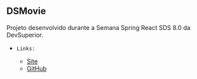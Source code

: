 ## DSMovie

Projeto desenvolvido durante a Semana Spring React SDS 8.0 da DevSuperior. <br>

* `Links:`

  * [Site](https://devsuperior.com.br/)
  * [GitHub](https://github.com/devsuperior)


